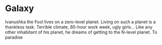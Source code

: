 # Galaxy
Ivanushka the Fool lives on a zero-level planet. Living on such a planet is a thankless task. Terrible climate, 80-hour work week, ugly girls... Like any other inhabitant of his planet, he dreams of getting to the N-level planet. To paradise
